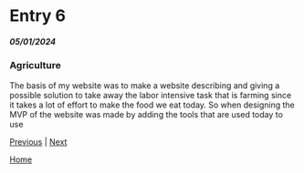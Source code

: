 # Entry 6
##### 05/01/2024

### Agriculture
The basis of my website was to make a website describing and giving a possible solution to take away the labor intensive task that is farming since it takes a lot of effort to make the food we eat today. So when designing the MVP of the website was made by adding the tools that are used today to use 


[Previous](entry05.md) | [Next](entry07.md)

[Home](../README.md)
